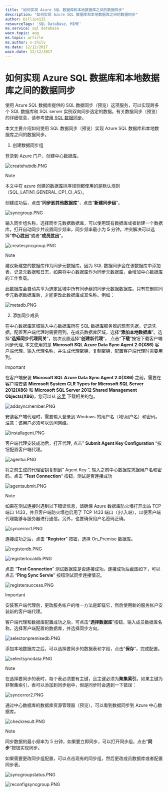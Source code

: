 ```yaml
---
title: "如何实现 Azure SQL 数据库和本地数据库之间的数据同步"
description: "如何实现 Azure SQL 数据库和本地数据库之间的数据同步"
author: Dillion132
resourceTags: 'SQL DataBase, MIME'
ms.service: sql database
wacn.topic: aog
ms.topic: article
ms.author: v-zhilv
ms.date: 12/12/2017
wacn.date: 12/12/2017
---
```


# 如何实现 Azure SQL 数据库和本地数据库之间的数据同步

使用 Azure SQL 数据库提供的 SQL 数据同步（预览）这项服务，可以实现跨多个 SQL 数据库和 SQL server 实例双向同步选定的数据。有关数据同步（预览）的详细信息，请参考[使用 SQL 数据同步](https://docs.microsoft.com/azure/sql-database/sql-database-sync-data)。

本文主要介绍如何使用 SQL 数据同步（预览）实现 Azure SQL 数据库和本地数据库之间的数据同步。

1. 创建数据同步组

登录到 Azure 门户，创建中心数据库。

![createhubdb.PNG](./media/aog-sql-database-sql-data-sync/createhubdb.PNG)

>[!NOTE]
>
> 本文中在 azure 创建的数据库排序规则都使用的是默认规则（SQL_LATIN1_GENERAL_CP1_CI_AS）。

创建成功后，点击“**同步到其他数据库**”，点击“**新建同步组**”。

![syncgroup.PNG](./media/aog-sql-database-sql-data-sync/syncgroup.PNG)

输入同步组名称，选择同步元数据数据库，可以使用现有数据库或者新建一个数据库。打开自动同步并设置同步频率，同步频率最小为 **5** 分钟。冲突解决可以选择“**中心胜出**”或者“**成员胜出**”。

![createsyncgroup.PNG](./media/aog-sql-database-sql-data-sync/createsyncgroup.PNG)

> [!NOTE]
>
> 建议新建空的数据库作为同步元数据库。因为 SQL 数据同步会在该数据库中添加表，记录元数据和日志，如果将中心数据库作为同步元数据库，会增加中心数据库的工作负载。
> 
> 此数据库会自动共享为选定区域中所有同步组的同步元数据数据库。只有在删除同步元数据数据库后，才能更改此数据库或其名称。例如：
> 
> ![metadb.PNG](./media/aog-sql-database-sql-data-sync/metadb.PNG)

2. 添加同步成员

在中心数据库区域输入中心数据库所在 SQL 数据库服务器的现有凭据，记录凭据，配置客户端代理时需要用到。在成员数据库区域，选择“**添加本地数据库**”。选择“**选择同步代理网关**”，初次设置选择“**创建新代理**”， 点击“**下载**”按钮下载客户端同步代理, 本文使用的是 **Microsoft SQL Azure Data Sync Agent 2.0(X86)** 客户端代理。输入代理名称，并生成代理密钥，复制密钥，配置客户端代理时需要用到。

> [!Important]
> 在客户端安装 **Microsoft SQL Azure Data Sync Agent 2.0(X86)** 之前，需要在客户端安装 **Microsoft System CLR Types for Microsoft SQL Server 2012(X86)** 和 **Microsoft SQL Server 2012 Shared Management Objects(X86)**，您可以从 [这里](https://www.microsoft.com/download/details.aspx?id=29065) 下载相关的包。

![addsyncmember.PNG](./media/aog-sql-database-sql-data-sync/addsyncmember.PNG)

安装客户端代理时，需要输入登录到 Windows 的用户名（域\用户名）和密码。注意：该用户必须可以访问网络。

![installagent.PNG](./media/aog-sql-database-sql-data-sync/installagent.PNG)

客户端代理安装成功后，打开代理, 点击” **Submit Agent Key Configuration** “按钮配置客户端代理。

![agentui.PNG](./media/aog-sql-database-sql-data-sync/agentui.PNG)

将之前生成的代理密钥复制到” Agent Key “, 输入之前中心数据库凭据用户名和密码。点击 ”**Test Connection**“ 按钮，测试是否连接成功

![agentsubmit.PNG](./media/aog-sql-database-sql-data-sync/agentsubmit.PNG)

> [!NOTE]
> 
> 如果在测试连接时遇到以下错误信息，请确保 Azure 数据库防火墙打开出站 TCP 端口 1433，并且客户端防火墙也启用了 TCP 1433 端口（出\入站），以便客户端代理能够与服务器进行通信。另外，也要确保用户名密码正确。
> 
> ![syncerror1.PNG](./media/aog-sql-database-sql-data-sync/syncerror1.PNG)

连接成功之后，点击 ”**Register**” 按钮，选择 On_Premise 数据库。

![registerdb.PNG](./media/aog-sql-database-sql-data-sync/registerdb.PNG)

![registerlocaldb.PNG](./media/aog-sql-database-sql-data-sync/registerlocaldb.PNG)

点击 “**Test Connection**” 测试数据库是否连接成功。连接成功后截图如下，可以点击 “**Ping Sync Servie**” 按钮测试同步连接情况。

![registersuccess.PNG](./media/aog-sql-database-sql-data-sync/registersuccess.PNG)


> [!IMPORTANT]
>
> 安装客户端代理后，更改服务帐户的唯一方法是卸载它，然后使用新的服务帐户安装新的客户端代理。

客户端代理和数据库配置成功之后，可点击“**选择数据库**”按钮，输入成员数据库名称，选择客户端配置的数据库，并选择同步方向。

![selectonpremisedb.PNG](./media/aog-sql-database-sql-data-sync/selectonpremisedb.PNG)

添加本地数据库之后，可以选择要同步的数据表和字段，点击“**保存**”，完成配置。

![selectsyncdata.PNG](./media/aog-sql-database-sql-data-sync/selectsyncdata.PNG)

> [!NOTE]
> 
> 在选择要同步的表时，每个表必须要有主键，且主键必须为**聚集索引**。如果主键为非聚集索引，表可以添加到同步组中，但是同步时会遇到一下错误：
> 
> ![syncerror2.PNG](./media/aog-sql-database-sql-data-sync/syncerror2.PNG)

通过中心数据库的数据库资源管理器（预览），可以看到数据同步到 Azure 中心数据库。

![checkresult.PNG](./media/aog-sql-database-sql-data-sync/checkresult.PNG)

> [!NOTE]
>
> 同步数据的最小频率为 5 分钟，如果要立即同步，可以打开同步组，点击“**同步**“按钮实现同步。

如果需要更改同步组配置，可以点击现有的同步组，然后更改成员数据库或者配置同步表。

![syncgroupstatus.PNG](./media/aog-sql-database-sql-data-sync/syncgroupstatus.PNG)

![reconfigsyncgroup.PNG](./media/aog-sql-database-sql-data-sync/reconfigsyncgroup.PNG)